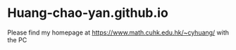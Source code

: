 # Huang-chao-yan.github.io
Please find my homepage at https://www.math.cuhk.edu.hk/~cyhuang/ with the PC

